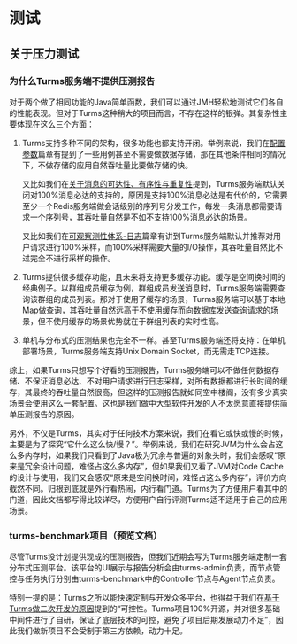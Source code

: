 # 测试

## 关于压力测试

### 为什么Turms服务端不提供压测报告

对于两个做了相同功能的Java简单函数，我们可以通过JMH轻松地测试它们各自的性能表现。但对于Turms这种稍大的项目而言，不存在这样的银弹。其复杂性主要体现在这么三个方面：

1. Turms支持多种不同的架构，很多功能也都支持开闭。举例来说，我们在[配置参数](https://turms-im.github.io/docs/for-developers/config.html#%E9%87%8D%E8%A6%81%E6%80%A7)篇章有提到了一些用例甚至不需要做数据存储，那在其他条件相同的情况下，不做存储的应用自然吞吐量比要做存储的快。

   又比如我们在[关于消息的可达性、有序性与重复性](https://turms-im.github.io/docs/for-developers/status-aware.html#%E5%85%B3%E4%BA%8E%E6%B6%88%E6%81%AF%E7%9A%84%E5%8F%AF%E8%BE%BE%E6%80%A7%E3%80%81%E6%9C%89%E5%BA%8F%E6%80%A7%E4%B8%8E%E9%87%8D%E5%A4%8D%E6%80%A7)提到，Turms服务端默认关闭对100%消息必达的支持的，原因是支持100%消息必达是有代价的，它需要至少一个Redis服务端做会话级别的序列号分发工作，每发一条消息都需要请求一个序列号，其吞吐量自然是不如不支持100%消息必达的场景。

   又比如我们在[可观察测性体系-日志](https://turms-im.github.io/docs/for-developers/observability.html#%E6%97%A5%E5%BF%97)篇章有讲到Turms服务端默认并推荐对用户请求进行100%采样，而100%采样需要大量的I/O操作，其吞吐量自然比不过完全不进行采样的操作。

2. Turms提供很多缓存功能，且未来将支持更多缓存功能。缓存是空间换时间的经典例子。以群组成员缓存为例，群组成员发送消息时，Turms服务端需要查询该群组的成员列表。那对于使用了缓存的场景，Turms服务端可以基于本地Map做查询，其吞吐量自然远高于不使用缓存而向数据库发送查询请求的场景，但不使用缓存的场景优势就在于群组列表的实时性高。

2. 单机与分布式的压测结果也完全不一样。甚至Turms服务端还将支持：在单机部署场景，Turms服务端支持Unix Domain Socket，而无需走TCP连接。

综上，如果Turms只想写个好看的压测报告，Turms服务端可以不做任何数据存储、不保证消息必达、不对用户请求进行日志采样，对所有数据都进行长时间的缓存，其最终的吞吐量自然很高，但这样的压测报告就如同空中楼阁，没有多少真实场景会使用这么一套配置。这也是我们做中大型软件开发的人不太愿意直接提供简单压测报告的原因。

另外，不仅是Turms，其实对于任何技术方案来说，我们在看它或快或慢的时候，主要是为了探究“它什么这么快/慢？”。举例来说，我们在研究JVM为什么会占这么多内存时，如果我们只看到了Java极为冗余与普遍的对象头时，我们会感叹“原来是冗余设计问题，难怪占这么多内存”，但如果我们又看了JVM对Code Cache的设计与使用，我们又会感叹“原来是空间换时间，难怪占这么多内存”，评价方向截然不同。归根到底就是外行看热闹，内行看门道。Turms为了方便用户看其中的门道，因此文档都写得比较详尽，方便用户自行评测Turms适不适用于自己的应用场景。

### turms-benchmark项目（预览文档）

尽管Turms没计划提供现成的压测报告，但我们近期会写为Turms服务端定制一套分布式压测平台。该平台的UI展示与报告分析会由turms-admin负责，而节点管控与任务执行分别由turms-benchmark中的Controller节点与Agent节点负责。

特别一提的是：Turms之所以能快速定制与开发众多平台，也得益于我们在[基于Turms做二次开发的原因](https://turms-im.github.io/docs/for-developers/redevelopment.html#%E5%9F%BA%E4%BA%8Eturms%E5%81%9A%E4%BA%8C%E6%AC%A1%E5%BC%80%E5%8F%91%E7%9A%84%E5%8E%9F%E5%9B%A0)提到的“可控性。Turms项目100%开源，并对很多基础中间件进行了自研，保证了底层技术的可控，避免了项目后期发展动力不足”，因此我们做新项目不会受制于第三方依赖，动力十足。